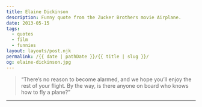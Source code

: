```yaml
---
title: Elaine Dickinson
description: Funny quote from the Zucker Brothers movie Airplane.
date: 2013-05-15
tags: 
  - quotes
  - film
  - funnies
layout: layouts/post.njk
permalink: /{{ date | pathDate }}/{{ title | slug }}/
og: elaine-dickinson.jpg
---
```


> “There’s no reason to become alarmed, and we hope you’ll enjoy the rest of your flight. By the way, is there anyone on board who knows how to fly a plane?”

---
